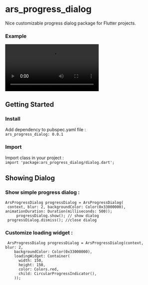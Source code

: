# ars_progress_dialog  
  Nice customizable progress dialog package for Flutter projects.

### Example
![example gif](example/doc/example.mp4)

## Getting Started    
 ### Install  
Add dependency to pubspec.yaml file :  
`ars_progress_dialog: 0.0.1`  
  
### Import  
Import class in your project :  
`import 'package:ars_progress_dialog/dialog.dart';`  
  
## Showing Dialog  
### Show simple progress dialog :  

```  
ArsProgressDialog progressDialog = ArsProgressDialog(  
 context, blur: 2, backgroundColor: Color(0x33000000),    animationDuration: Duration(milliseconds: 500));  
     progressDialog.show(); // show dialog  
 progressDialog.dismiss(); //close dialog
``` 
  
### Customize loading widget :  
  
```  
 ArsProgressDialog progressDialog = ArsProgressDialog(context,    blur: 2,    
    backgroundColor: Color(0x33000000),    
    loadingWidget: Container(    
      width: 150,    
      height: 150,    
      color: Colors.red,    
      child: CircularProgressIndicator(),    
    ));  
```